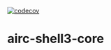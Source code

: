 [![codecov](https://codecov.io/gh/heeus/airc-shell3-core/branch/main/graph/badge.svg?token=<codedevtoken>)](https://codecov.io/gh/heeus/airc-shell3-core)

# airc-shell3-core
